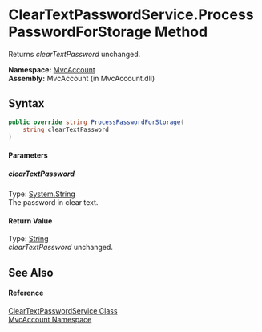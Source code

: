 ClearTextPasswordService.ProcessPasswordForStorage Method
=========================================================
Returns *clearTextPassword* unchanged.

**Namespace:** [MvcAccount][1]  
**Assembly:** MvcAccount (in MvcAccount.dll)

Syntax
------

```csharp
public override string ProcessPasswordForStorage(
	string clearTextPassword
)
```

#### Parameters

##### *clearTextPassword*
Type: [System.String][2]  
The password in clear text.

#### Return Value
Type: [String][2]  
*clearTextPassword* unchanged.

See Also
--------

#### Reference
[ClearTextPasswordService Class][3]  
[MvcAccount Namespace][1]  

[1]: ../README.md
[2]: http://msdn.microsoft.com/en-us/library/s1wwdcbf
[3]: README.md